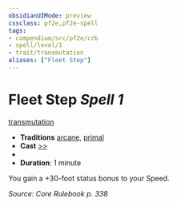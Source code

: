 ```yaml
---
obsidianUIMode: preview
cssclass: pf2e,pf2e-spell
tags:
- compendium/src/pf2e/crb
- spell/level/1
- trait/transmutation
aliases: ["Fleet Step"]
---
```

# Fleet Step *Spell 1*   
[transmutation](transmutation.md "Transmutation School Trait")  

- **Traditions** [arcane](arcane.md "Arcane Tradition Trait"), [primal](primal.md "Primal Tradition Trait")
- **Cast** [>>](chapter-9-playing-the-game.md#Actions "Two-Action") 
- 
- **Duration**: 1 minute

You gain a +30-foot status bonus to your Speed.

*Source: Core Rulebook p. 338*